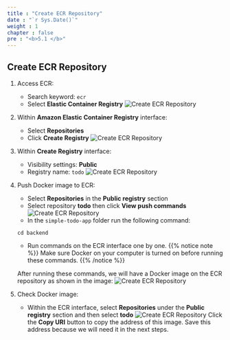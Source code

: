 ```yaml
---
title : "Create ECR Repository"
date : "`r Sys.Date()`"
weight : 1
chapter : false
pre : "<b>5.1 </b>"
---
```

<!--- TODO: Gắn source code -->
## Create ECR Repository
1. Access ECR:
    - Search keyword: `ecr`
    - Select **Elastic Container Registry**
    ![Create ECR Repository](../../../images/5-ecs-service-deployment/ecs_setup_ecr_1.png)
2. Within **Amazon Elastic Container Registry** interface:
    - Select **Repositories**
    - Click **Create Registry**
    ![Create ECR Repository](../../../images/5-ecs-service-deployment/ecs_setup_ecr_2.png)
3. Within **Create Registry** interface:
    - Visibility settings: **Public**
    - Registry name: `todo`
    ![Create ECR Repository](../../../images/5-ecs-service-deployment/ecs_setup_ecr_3.png)
4. Push Docker image to ECR:
    - Select **Repositories** in the **Public registry** section
    - Select repository **todo** then click **View push commands**
    ![Create ECR Repository](../../../images/5-ecs-service-deployment/ecs_setup_ecr_4.png)
    - In the `simple-todo-app` folder run the following command:
    ```shell
    cd backend
    ```
    - Run commands on the ECR interface one by one.
{{% notice note %}}
Make sure Docker on your computer is turned on before running these commands.
{{% /notice %}}
    
    After running these commands, we will have a Docker image on the ECR repository as shown in the image:
    ![Create ECR Repository](../../../images/5-ecs-service-deployment/ecs_setup_ecr_5.png)
5. Check Docker image:
    - Within the ECR interface, select **Repositories** under the **Public registry** section and then select **todo**
    ![Create ECR Repository](../../../images/5-ecs-service-deployment/ecs_setup_ecr_6.png)
    Click the **Copy URI** button to copy the address of this image.
    Save this address because we will need it in the next steps.
